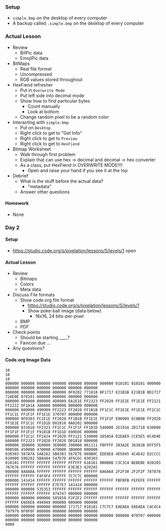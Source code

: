 ### Setup

- `simple.bmp` on the desktop of every computer
- A backup called `.simple.bmp` on the desktop of every computer

### Actual Lesson

- Review
    - BitPic data
    - EmojiPic data
- BitMaps
    - Real file format
    - Uncompressed
    - RGB values stored throughout
- HexFiend refresher
    - Put in `Overwrite Mode`
    - Put left side into decimal mode
    - Show how to find particular bytes
        - Count manually
        - Look at bottom
    - Change random pixel to be a random color
- Interacting with `simple.bmp`
    - Put on `Desktop`
    - Right click to get to "Get Info"
    - Right click to get to `Preview`
    - Right click to get to `HexFiend`
- Bitmap Worksheet
    - Walk through first problem
    - Explain that can use hex -> decimal and decimal -> hex converter
    - As a class, put HexFiend in OVERWRITE MODE!!!!
        - Open and raise your hand if you see it at the top
- Debrief
    - What is the stuff before the actual data?
        - "metadata"
    - Answer other questions

#### Homework

- None

### Day 2

#### Setup

- https://studio.code.org/s/pixelation/lessons/5/levels/1 open

#### Actual Lesson

- Review
    - Bitmaps
    - Colors
    - Meta data
- Discuss File formats
    - Show code.org file format
        - https://studio.code.org/s/pixelation/lessons/5/levels/1
        - Show poke-ball image (data below)
            - 16x16, 24 bits-per-pixel
    - BMP
    - PDF
- Check points
    - Should be starting ____?
    - Favicon due ...
- Any questions?

#### Code.org Image Data

```
10
10
18
000000 000000 000000 000000 000000 000000 000000 010101 010101 000000 000000 000000 000000 000000 000000 000000 
000000 000000 000000 000000 0F0202 771010 BF1717 E21B1B E21B1B BD1717 710E0E 070101 000000 000000 000000 000000 
000000 000000 000000 4D0909 EA1E1E FF2323 FF2020 FF1E1E FF1E1E FF2121 FF2222 DF1A1A 3A0808 000000 000000 000000 
000000 000000 490909 FF2222 FF2020 FF1B1B FF1C1C FF1E1E FF1E1E FF1C1C FF1C1C FF1F1F FF1E1E 370707 000000 000000 
000000 0F0303 FC1E1E FF2020 FF1B1B FF1E1E FF1F1F E90909 EC0B0B FF2020 FF1E1E FF1C1C FF1D1D D81818 0A0202 000000 
000000 831010 FF2323 FF1C1C FF1F1F FF1D1D 540000 2E191A 2D1718 630000 FF1F1F FF1F1F F91B1B FF1D1D 690E0E 000000 
000000 F71C1C FF2424 FF2020 FF2121 510000 185A5A D2EAE9 CCE5E5 0C4D4E 660000 FF2323 FF2020 FF2020 D01818 000000 
000000 3D0000 3E0000 3E0000 390000 061111 FBFFFF 383A2E 36382B DFF5F5 000506 450000 470000 470000 3B0000 000000 
030303 587A7A 5A8282 5B8383 567E7E 060B0C EDE8E8 4E5045 4C4E42 D2CCCC 010909 598282 5B8484 547D7D 4F6C6C 030303 
010101 FFFFFF FFFFFF FFFFFF FFFFFF 616161 0B0B0B C3C3C4 BEBEBE 020203 767676 FFFFFF FFFFFF FFFFFF E3E3E3 020202 
000000 8A8A8A FFFFFF FFFFFF FFFFFF FFFFFF 6A6A6A 2F2F30 2F2F2F 787878 FFFFFF FFFFFF F4F4F4 FFFFFF 7C7C7C 000000 
000000 141414 FFFFFF FFFFFF FFFFFF FFFFFF FFFFFF FBFBFB FEFEFE FFFFFF FFFFFF FFFFFF FFFFFF E7E7E7 141414 000000 
000000 000000 535353 FFFFFF FFFFFF FFFFFF FFFFFF FFFFFF FFFFFF FFFFFF FFFFFF FFFFFF FFFFFF 474747 000000 000000 
000000 000000 000000 585858 F2F2F2 FFFFFF FFFFFF FFFFFF FFFFFF FFFFFF FFFFFF E6E6E6 494949 000000 000000 000000 
000000 000000 000000 000000 171717 818181 C7C7C7 EAEAEA EAEAEA C4C4C4 797979 0F0F0F 000000 000000 000000 000000 
000000 000000 000000 000000 000000 000000 000000 080808 070707 000000 000000 000000 000000 000000 000000 000000 
0000 
```